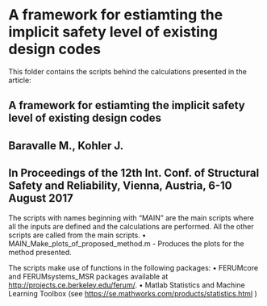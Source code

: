 # A framework for estiamting the implicit safety level of existing design codes

This folder contains the scripts behind the calculations presented in the article:
## A framework for estiamting the implicit safety level of existing design codes
## Baravalle M., Kohler J.
## In Proceedings of the 12th Int. Conf. of Structural Safety and Reliability, Vienna, Austria, 6-10 August 2017


The scripts with names beginning with “MAIN” are the main scripts where all the inputs are defined and the calculations are performed. All the other scripts are called from the main scripts.
•	MAIN_Make_plots_of_proposed_method.m - Produces the plots for the method presented. 

The scripts make use of functions in the following packages:
•	FERUMcore and FERUMsystems_MSR packages available at http://projects.ce.berkeley.edu/ferum/. 
•	Matlab Statistics and Machine Learning Toolbox (see https://se.mathworks.com/products/statistics.html )



